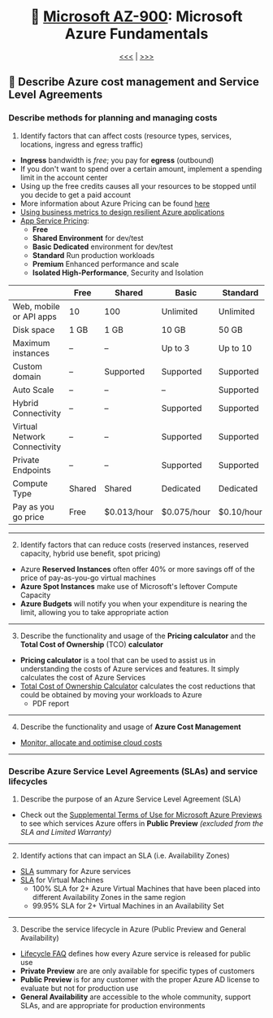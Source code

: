 <div align="center">
      
# 🧱 [Microsoft AZ-900](az-900-index.md): Microsoft Azure Fundamentals
      
[<<<](az-900-part5.md) | [>>>](az-900-part1.md)
      
</div>


## 🤑 Describe **Azure cost management** and **Service Level Agreements**

### Describe methods for planning and managing costs
1. Identify factors that can affect costs (resource types, services, locations, ingress and egress traffic)
+ **Ingress** bandwidth is _free_; you pay for **egress** (outbound)
+ If you don't want to spend over a certain amount, implement a spending limit in the account center
+ Using up the free credits causes all your resources to be stopped until you decide to get a paid account
+ More information about Azure Pricing can be found [here](https://azure.microsoft.com/en-in/pricing/#product-pricing)
+ [Using business metrics to design resilient Azure applications](https://learn.microsoft.com/en-us/azure/architecture/framework/resiliency/business-metrics#understand-service-levelagreements)
+ [App Service Pricing](https://azure.microsoft.com/en-in/pricing/details/app-service/windows/):
    - **Free**
    - **Shared Environment** for dev/test
    - **Basic Dedicated** environment for dev/test
    - **Standard** Run production workloads
    - **Premium** Enhanced performance and scale
    - **Isolated High-Performance**, Security and Isolation


|                              | Free   | Shared      | Basic       | Standard   | Premium    | Isolated   |
|------------------------------|--------|-------------|-------------|------------|------------|------------|
| Web, mobile or API apps      | 10     | 100         | Unlimited   | Unlimited  | Unlimited  | Unlimited  |
| Disk space                   | 1 GB   | 1 GB        | 10 GB       | 50 GB      | 250 GB     | 1 TB       |
| Maximum instances            | –      | –           | Up to 3     | Up to 10   | Up to 30   | Up to 100  |
| Custom domain                | –      | Supported   | Supported   | Supported  | Supported  | Supported  |
| Auto Scale                   | –      | –           | –           | Supported  | Supported  | Supported  |
| Hybrid Connectivity          | –      | –           | Supported   | Supported  | Supported  | Supported  |
| Virtual Network Connectivity | –      | –           | Supported   | Supported  | Supported  | Supported  |
| Private Endpoints            | –      | –           | Supported   | Supported  | Supported  | Supported  |
| Compute Type                 | Shared | Shared      | Dedicated   | Dedicated  | Dedicated  | Isolated   |
| Pay as you go price          | Free   | $0.013/hour | $0.075/hour | $0.10/hour | $0.20/hour | $0.40/hour |


- - -

2. Identify factors that can reduce costs (reserved instances, reserved capacity, hybrid use benefit, spot pricing)
+ Azure **Reserved Instances** often offer 40% or more savings off of the price of pay-as-you-go virtual machines
+ **Azure Spot Instances** make use of Microsoft's leftover Compute Capacity
+ **Azure Budgets** will notify you when your expenditure is nearing the limit, allowing you to take appropriate action



- - -

3. Describe the functionality and usage of the **Pricing calculator** and the **Total Cost of Ownership** (TCO) **calculator**
+ **Pricing calculator** is a tool that can be used to assist us in understanding the
costs of Azure services and features. It simply calculates the cost of Azure Services
+ [Total Cost of Ownership Calculator](https://azure.microsoft.com/en-in/pricing/tco/calculator/) calculates the cost reductions that could be obtained by moving your workloads to Azure
  - PDF report


- - -

4. Describe the functionality and usage of **Azure Cost Management**
+ [Monitor, allocate and optimise cloud costs](https://learn.microsoft.com/en-us/training/modules/analyze-costs-create-budgets-azure-cost-management/?WT.mc_id=AZ-MVP-5003556)

- - -

### Describe Azure Service Level Agreements (SLAs) and service lifecycles
1. Describe the purpose of an Azure Service Level Agreement (SLA)
+ Check out the [Supplemental Terms of Use for Microsoft Azure Previews](https://azure.microsoft.com/en-us/support/legal/preview-supplemental-terms/) to see which services Azure offers in **Public Preview** _(excluded from the SLA and Limited Warranty)_

- - -

2. Identify actions that can impact an SLA (i.e. Availability Zones)
+ [SLA](https://azure.microsoft.com/en-gb/support/legal/sla/summary/) summary for Azure services
+ [SLA](https://azure.microsoft.com/en-us/support/legal/sla/virtual-machines/v1_9/) for Virtual Machines
  - 100% SLA for 2+ Azure Virtual Machines that have been placed into different Availability Zones in the same region
  - 99.95% SLA for 2+ Virtual Machines in an Availability Set

- - -

3. Describe the service lifecycle in Azure (Public Preview and General Availability)
+ [Lifecycle FAQ](https://learn.microsoft.com/en-us/lifecycle/faq/azure?WT.mc_id=AZ-MVP-5003556) defines how every Azure service is released for public use
+ **Private Preview** are are only available for specific types of customers
+ **Public Preview** is for any customer with the proper Azure AD license to evaluate but not for production use
+ **General Availability** are accessible to the whole community, support SLAs, and are appropriate for production environments

